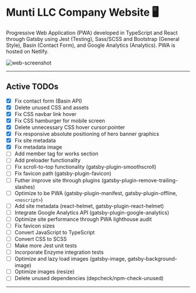 # Munti LLC Company Website :desktop_computer:

Progressive Web Application (PWA) developed in TypeScript and React through Gatsby using Jest (Testing), Sass/SCSS and Bootstrap (General Style), Basin (Contact Form), and Google Analytics (Analytics). PWA is hosted on Netlify.

![web-screenshot](https://user-images.githubusercontent.com/50670255/84215968-0f7eb580-aa96-11ea-91fd-0fda9b14acb5.png)

---

## Active TODOs

- [x] Fix contact form (Basin API)
- [x] Delete unused CSS and assets
- [x] Fix CSS navbar link hover
- [x] Fix CSS hamburger for mobile screen
- [x] Delete unnecessary CSS hover cursor:pointer
- [x] Fix responsive absolute positioning of hero banner graphics
- [x] Fix site metadata
- [x] Fix metadata image
- [ ] Add member tag for works section
- [ ] Add preloader functionality
- [ ] Fix scroll-to-top functionality (gatsby-plugin-smoothscroll)
- [ ] Fix favicon path (gatsby-plugin-favicon)
- [ ] Futher improve site through plugins (gatsby-plugin-remove-trailing-slashes)
- [ ] Optimize to be PWA (gatsby-plugin-manifest, gatsby-plugin-offline, `<noscript>`)
- [ ] Add site metadata (react-helmet, gatsby-plugin-react-helmet)
- [ ] Integrate Google Analytics API (gatsby-plugin-google-analytics)
- [ ] Optimize site performance through PWA lighthouse audit
- [ ] Fix favicon sizes
- [ ] Convert JavaScript to TypeScript
- [ ] Convert CSS to SCSS
- [ ] Make more Jest unit tests
- [ ] Incorporate Enzyme integration tests
- [ ] Optimize and lazy load images (gatsby-image, gatsby-background-image)
- [ ] Optimize images (resize)
- [ ] Delete unused dependencies (depcheck/npm-check-unused)

---
